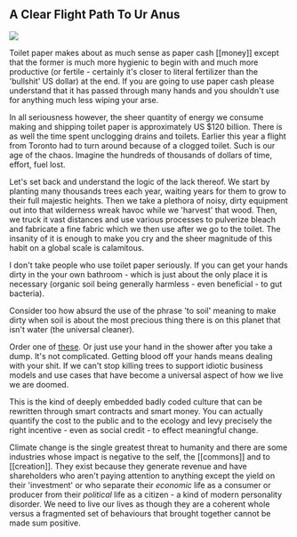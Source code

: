 

## A Clear Flight Path To Ur Anus ##

![](./../assets/ButtholeSurfer.png)

Toilet paper makes about as much sense as paper cash [[money]] except that the former is much more hygienic to begin with and much more productive (or fertile - certainly it's closer to literal fertilizer than the 'bullshit' US dollar) at the end.  If you are going to use paper cash please understand that it has passed through many hands and you shouldn't use for anything much less wiping your arse.

In all seriousness however, the sheer quantity of energy we consume making and shipping toilet paper is approximately US $120 billion. There is as well the time spent unclogging drains and toilets. Earlier this year a flight from Toronto had to turn around because of a clogged toilet. Such is our age of the chaos. Imagine the hundreds of thousands of dollars of time, effort, fuel lost. 

Let's set back and understand the logic of the lack thereof. We start by planting many thousands trees each year, waiting years for them to grow to their full majestic heights. Then we take a plethora of noisy, dirty equipment out into that wilderness wreak havoc while we 'harvest' that wood. Then, we truck it vast distances and use various processes to pulverize bleach and fabricate a fine fabric which we then use after we go to the toilet. The insanity of it is enough to make you cry and the sheer magnitude of this habit on a global scale is calamitous. 

I don't take people who use toilet paper seriously. If you can get your hands dirty in the your own bathroom - which is just about the only place it is necessary (organic soil being generally harmless - even beneficial - to gut bacteria).

Consider too how absurd the use of the phrase 'to soil' meaning to make dirty when soil is about the most precious thing there is on this planet that isn't water (the universal cleaner).

Order one of [these](https://www.amazon.ca/dp/B08QHTVDM3?ref_=ppx_hzsearch_conn_dt_b_fed_asin_title_2). Or just use your hand in the shower after you take a dump. It's not complicated. Getting blood off your hands means dealing with your shit. If we can't stop killing trees to support idiotic business models and use cases that have become a universal aspect of how we live we are doomed. 

This is the kind of deeply embedded badly coded culture that can be rewritten through smart contracts and smart money. You can actually quantify the cost to the public and to the ecology and levy precisely the right incentive - even as social credit - to effect meaningful change. 

Climate change is the single greatest threat to humanity and there are some industries whose impact is negative to the self, the [[commons]] and to [[creation]]. They exist because they generate revenue and have shareholders who aren't paying attention to anything except the yield on their 'investment' or who separate their *economic* life as a consumer or producer from their *political* life as a citizen - a kind of modern personality disorder. We need to live our lives as though they are a coherent whole versus a fragmented set of behaviours that brought together cannot be made sum positive.